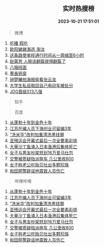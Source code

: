 <div align="center"><h2>实时热搜榜</h2><h4>2023-10-21 17:51:01</h4></div>

> 微博  

1. [吃播 假吃](https://s.weibo.com/weibo?q=%E5%90%83%E6%92%AD%20%E5%81%87%E5%90%83&t=31&band_rank=1&Refer=top)<br />
2. [欧阳娣娣海选 淘汰](https://s.weibo.com/weibo?q=%E6%AC%A7%E9%98%B3%E5%A8%A3%E5%A8%A3%E6%B5%B7%E9%80%89%20%E6%B7%98%E6%B1%B0&t=31&band_rank=2&Refer=top)<br />
3. [这条路使单程通行时间从一周缩至6小时](https://s.weibo.com/weibo?q=%23%E8%BF%99%E6%9D%A1%E8%B7%AF%E4%BD%BF%E5%8D%95%E7%A8%8B%E9%80%9A%E8%A1%8C%E6%97%B6%E9%97%B4%E4%BB%8E%E4%B8%80%E5%91%A8%E7%BC%A9%E8%87%B36%E5%B0%8F%E6%97%B6%23&t=31&band_rank=3&Refer=top)<br />
4. [赵露思 人嘛该翻篇就得翻篇了](https://s.weibo.com/weibo?q=%E8%B5%B5%E9%9C%B2%E6%80%9D%20%E4%BA%BA%E5%98%9B%E8%AF%A5%E7%BF%BB%E7%AF%87%E5%B0%B1%E5%BE%97%E7%BF%BB%E7%AF%87%E4%BA%86&t=31&band_rank=4&Refer=top)<br />
5. [八捆线面](https://s.weibo.com/weibo?q=%E5%85%AB%E6%8D%86%E7%BA%BF%E9%9D%A2&t=31&band_rank=5&Refer=top)<br />
6. [墨香铜臭](https://s.weibo.com/weibo?q=%E5%A2%A8%E9%A6%99%E9%93%9C%E8%87%AD&t=31&band_rank=6&Refer=top)<br />
7. [钟楚曦拍海报偷看张云龙](https://s.weibo.com/weibo?q=%23%E9%92%9F%E6%A5%9A%E6%9B%A6%E6%8B%8D%E6%B5%B7%E6%8A%A5%E5%81%B7%E7%9C%8B%E5%BC%A0%E4%BA%91%E9%BE%99%23&t=31&band_rank=7&Refer=top)<br />
8. [大学生私自取回自己电动车被处分](https://s.weibo.com/weibo?q=%23%E5%A4%A7%E5%AD%A6%E7%94%9F%E7%A7%81%E8%87%AA%E5%8F%96%E5%9B%9E%E8%87%AA%E5%B7%B1%E7%94%B5%E5%8A%A8%E8%BD%A6%E8%A2%AB%E5%A4%84%E5%88%86%23&t=31&band_rank=8&Refer=top)<br />
9. [JDG晋级S13八强](https://s.weibo.com/weibo?q=%23JDG%E6%99%8B%E7%BA%A7S13%E5%85%AB%E5%BC%BA%23&t=31&band_rank=9&Refer=top)<br />

> 知乎  


> 百度  

1. [从蓬勃十年到金色十年](https://www.baidu.com/s?wd=%E4%BB%8E%E8%93%AC%E5%8B%83%E5%8D%81%E5%B9%B4%E5%88%B0%E9%87%91%E8%89%B2%E5%8D%81%E5%B9%B4&sa=fyb_news&rsv_dl=fyb_news)<br />
2. [江苏在编人员下海创业可留编3年](https://www.baidu.com/s?wd=%E6%B1%9F%E8%8B%8F%E5%9C%A8%E7%BC%96%E4%BA%BA%E5%91%98%E4%B8%8B%E6%B5%B7%E5%88%9B%E4%B8%9A%E5%8F%AF%E7%95%99%E7%BC%963%E5%B9%B4&sa=fyb_news&rsv_dl=fyb_news)<br />
3. [“洗米华”改判加重清洗黑钱罪](https://www.baidu.com/s?wd=%E2%80%9C%E6%B4%97%E7%B1%B3%E5%8D%8E%E2%80%9D%E6%94%B9%E5%88%A4%E5%8A%A0%E9%87%8D%E6%B8%85%E6%B4%97%E9%BB%91%E9%92%B1%E7%BD%AA&sa=fyb_news&rsv_dl=fyb_news)<br />
4. [亚残运会开幕式最后一次全要素彩排](https://www.baidu.com/s?wd=%E4%BA%9A%E6%AE%8B%E8%BF%90%E4%BC%9A%E5%BC%80%E5%B9%95%E5%BC%8F%E6%9C%80%E5%90%8E%E4%B8%80%E6%AC%A1%E5%85%A8%E8%A6%81%E7%B4%A0%E5%BD%A9%E6%8E%92&sa=fyb_news&rsv_dl=fyb_news)<br />
5. [大量沙丁鱼涌入日本渔港后集体死亡](https://www.baidu.com/s?wd=%E5%A4%A7%E9%87%8F%E6%B2%99%E4%B8%81%E9%B1%BC%E6%B6%8C%E5%85%A5%E6%97%A5%E6%9C%AC%E6%B8%94%E6%B8%AF%E5%90%8E%E9%9B%86%E4%BD%93%E6%AD%BB%E4%BA%A1&sa=fyb_news&rsv_dl=fyb_news)<br />
6. [女子与男友吵架怒划16万爱马仕包](https://www.baidu.com/s?wd=%E5%A5%B3%E5%AD%90%E4%B8%8E%E7%94%B7%E5%8F%8B%E5%90%B5%E6%9E%B6%E6%80%92%E5%88%9216%E4%B8%87%E7%88%B1%E9%A9%AC%E4%BB%95%E5%8C%85&sa=fyb_news&rsv_dl=fyb_news)<br />
7. [交警被质疑指派拖车 几公里收800](https://www.baidu.com/s?wd=%E4%BA%A4%E8%AD%A6%E8%A2%AB%E8%B4%A8%E7%96%91%E6%8C%87%E6%B4%BE%E6%8B%96%E8%BD%A6+%E5%87%A0%E5%85%AC%E9%87%8C%E6%94%B6800&sa=fyb_news&rsv_dl=fyb_news)<br />
8. [女子称老公吃贻贝吐出多颗珍珠](https://www.baidu.com/s?wd=%E5%A5%B3%E5%AD%90%E7%A7%B0%E8%80%81%E5%85%AC%E5%90%83%E8%B4%BB%E8%B4%9D%E5%90%90%E5%87%BA%E5%A4%9A%E9%A2%97%E7%8F%8D%E7%8F%A0&sa=fyb_news&rsv_dl=fyb_news)<br />
9. [和田网警辟谣地震致人员伤亡](https://www.baidu.com/s?wd=%E5%92%8C%E7%94%B0%E7%BD%91%E8%AD%A6%E8%BE%9F%E8%B0%A3%E5%9C%B0%E9%9C%87%E8%87%B4%E4%BA%BA%E5%91%98%E4%BC%A4%E4%BA%A1&sa=fyb_news&rsv_dl=fyb_news)<br />

> 哔哩哔哩  

1. [从蓬勃十年到金色十年](https://www.baidu.com/s?wd=%E4%BB%8E%E8%93%AC%E5%8B%83%E5%8D%81%E5%B9%B4%E5%88%B0%E9%87%91%E8%89%B2%E5%8D%81%E5%B9%B4&sa=fyb_news&rsv_dl=fyb_news)<br />
2. [江苏在编人员下海创业可留编3年](https://www.baidu.com/s?wd=%E6%B1%9F%E8%8B%8F%E5%9C%A8%E7%BC%96%E4%BA%BA%E5%91%98%E4%B8%8B%E6%B5%B7%E5%88%9B%E4%B8%9A%E5%8F%AF%E7%95%99%E7%BC%963%E5%B9%B4&sa=fyb_news&rsv_dl=fyb_news)<br />
3. [“洗米华”改判加重清洗黑钱罪](https://www.baidu.com/s?wd=%E2%80%9C%E6%B4%97%E7%B1%B3%E5%8D%8E%E2%80%9D%E6%94%B9%E5%88%A4%E5%8A%A0%E9%87%8D%E6%B8%85%E6%B4%97%E9%BB%91%E9%92%B1%E7%BD%AA&sa=fyb_news&rsv_dl=fyb_news)<br />
4. [亚残运会开幕式最后一次全要素彩排](https://www.baidu.com/s?wd=%E4%BA%9A%E6%AE%8B%E8%BF%90%E4%BC%9A%E5%BC%80%E5%B9%95%E5%BC%8F%E6%9C%80%E5%90%8E%E4%B8%80%E6%AC%A1%E5%85%A8%E8%A6%81%E7%B4%A0%E5%BD%A9%E6%8E%92&sa=fyb_news&rsv_dl=fyb_news)<br />
5. [大量沙丁鱼涌入日本渔港后集体死亡](https://www.baidu.com/s?wd=%E5%A4%A7%E9%87%8F%E6%B2%99%E4%B8%81%E9%B1%BC%E6%B6%8C%E5%85%A5%E6%97%A5%E6%9C%AC%E6%B8%94%E6%B8%AF%E5%90%8E%E9%9B%86%E4%BD%93%E6%AD%BB%E4%BA%A1&sa=fyb_news&rsv_dl=fyb_news)<br />
6. [女子与男友吵架怒划16万爱马仕包](https://www.baidu.com/s?wd=%E5%A5%B3%E5%AD%90%E4%B8%8E%E7%94%B7%E5%8F%8B%E5%90%B5%E6%9E%B6%E6%80%92%E5%88%9216%E4%B8%87%E7%88%B1%E9%A9%AC%E4%BB%95%E5%8C%85&sa=fyb_news&rsv_dl=fyb_news)<br />
7. [交警被质疑指派拖车 几公里收800](https://www.baidu.com/s?wd=%E4%BA%A4%E8%AD%A6%E8%A2%AB%E8%B4%A8%E7%96%91%E6%8C%87%E6%B4%BE%E6%8B%96%E8%BD%A6+%E5%87%A0%E5%85%AC%E9%87%8C%E6%94%B6800&sa=fyb_news&rsv_dl=fyb_news)<br />
8. [女子称老公吃贻贝吐出多颗珍珠](https://www.baidu.com/s?wd=%E5%A5%B3%E5%AD%90%E7%A7%B0%E8%80%81%E5%85%AC%E5%90%83%E8%B4%BB%E8%B4%9D%E5%90%90%E5%87%BA%E5%A4%9A%E9%A2%97%E7%8F%8D%E7%8F%A0&sa=fyb_news&rsv_dl=fyb_news)<br />
9. [和田网警辟谣地震致人员伤亡](https://www.baidu.com/s?wd=%E5%92%8C%E7%94%B0%E7%BD%91%E8%AD%A6%E8%BE%9F%E8%B0%A3%E5%9C%B0%E9%9C%87%E8%87%B4%E4%BA%BA%E5%91%98%E4%BC%A4%E4%BA%A1&sa=fyb_news&rsv_dl=fyb_news)<br />
